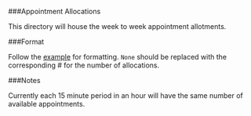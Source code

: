 
###Appointment Allocations

This directory will house the week to week appointment allotments.

###Format

Follow the [example](example.py) for formatting.
`None` should be replaced with the corresponding # for the number of allocations.

###Notes

Currently each 15 minute period in an hour will have the same number of available appointments.

